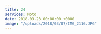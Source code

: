 ```yaml
---
title: 24
services: Moto
date: 2018-03-23 00:00:00 +0000
image: "/uploads/2018/03/07/IMG_2116.JPG"
---
```

